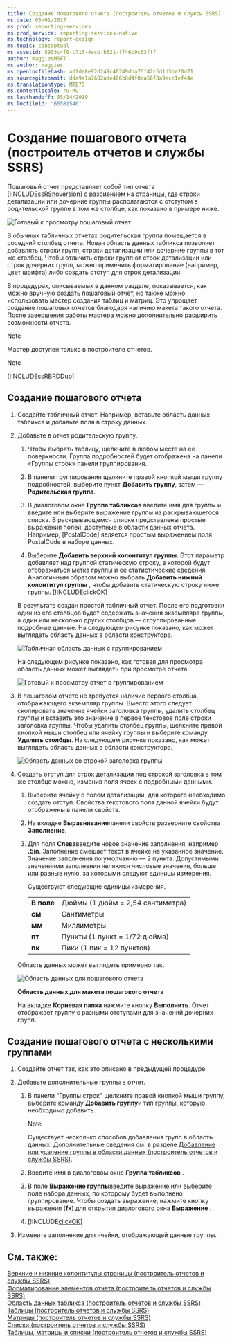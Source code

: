 ```yaml
---
title: Создание пошагового отчета (построитель отчетов и службы SSRS) | Документы Майкрософт
ms.date: 03/01/2017
ms.prod: reporting-services
ms.prod_service: reporting-services-native
ms.technology: report-design
ms.topic: conceptual
ms.assetid: 5933c4f0-c713-4ecb-b521-ff46c9c63fff
author: maggiesMSFT
ms.author: maggies
ms.openlocfilehash: adfde8e92d249c40749dba76f42c6d1d5ba20d71
ms.sourcegitcommit: dda9a1a7682ade466b8d4f0ca56f3a9ecc1ef44e
ms.translationtype: MTE75
ms.contentlocale: ru-RU
ms.lasthandoff: 05/14/2019
ms.locfileid: "65581540"
---
```

# <a name="create-a-stepped-report-report-builder-and-ssrs"></a>Создание пошагового отчета (построитель отчетов и службы SSRS)
Пошаговый отчет представляет собой тип отчета  [!INCLUDE[ssRSnoversion](../../includes/ssrsnoversion-md.md)] с разбиением на страницы, где строки детализации или дочерние группы располагаются с отступом в родительской группе в том же столбце, как показано в примере ниже.  
  
 ![Готовый к просмотру пошаговый отчет](../../reporting-services/report-design/media/steppedreportrendered.gif "Готовый к просмотру пошаговый отчет")  
  
 В обычных табличных отчетах родительская группа помещается в соседний столбец отчета. Новая область данных табликса позволяет добавлять строки групп, строки детализации или дочерние группы в тот же столбец. Чтобы отличить строки групп от строк детализации или строк дочерних групп, можно применить форматирование (например, цвет шрифта) либо создать отступ для строк детализации.  
  
 В процедурах, описываемых в данном разделе, показывается, как можно вручную создать пошаговый отчет, но также можно использовать мастер создания таблиц и матриц. Это упрощает создание пошаговых отчетов благодаря наличию макета такого отчета. После завершения работы мастера можно дополнительно расширить возможности отчета.  
  
> [!NOTE]  
>  Мастер доступен только в построителе отчетов.  
  
> [!NOTE]  
>  [!INCLUDE[ssRBRDDup](../../includes/ssrbrddup-md.md)]  
  
## <a name="to-create-a-stepped-report"></a>Создание пошагового отчета  
  
1.  Создайте табличный отчет. Например, вставьте область данных табликса и добавьте поля в строку данных.  
  
2.  Добавьте в отчет родительскую группу.  
  
    1.  Чтобы выбрать таблицу, щелкните в любом месте на ее поверхности. Группа подробностей будет отображена на панели «Группы строк» панели группирования.  
  
    2.  В панели группирования щелкните правой кнопкой мыши группу подробностей, выберите пункт **Добавить группу**, затем — **Родительская группа**.  
  
    3.  В диалоговом окне **Группа табликсов** введите имя для группы и введите или выберите выражение группы из раскрывающегося списка. В раскрывающемся списке представлены простые выражения полей, доступные в области данных отчета. Например, [PostalCode] является простым выражением поля PostalCode в наборе данных.  
  
    4.  Выберите **Добавить верхний колонтитул группы**. Этот параметр добавляет над группой статическую строку, в которой будут отображаться метка группы и ее статистические сведения. Аналогичным образом можно выбрать **Добавить нижний колонтитул группы** , чтобы добавить статическую строку ниже группы. [!INCLUDE[clickOK](../../includes/clickok-md.md)]  
  
     В результате создан простой табличный отчет. После его подготовки один из его столбцов будет содержать значения экземпляра группы, а один или несколько других столбцов — сгруппированные подробные данные. На следующем рисунке показано, как может выглядеть область данных в области конструктора.  
  
     ![Табличная область данных с группированием](../../reporting-services/report-design/media/tabledataregionwithgroup.gif "Табличная область данных с группированием")  
  
     На следующем рисунке показано, как готовая для просмотра область данных может выглядеть при просмотре отчета.  
  
     ![Готовый к просмотру отчет с группированием](../../reporting-services/report-design/media/tablereportrendered.gif "Готовый к просмотру отчет с группированием")  
  
3.  В пошаговом отчете не требуется наличие первого столбца, отображающего экземпляр группы. Вместо этого следует скопировать значение ячейки заголовка группы, удалить столбец группы и вставить это значение в первое текстовое поле строки заголовка группы. Чтобы удалить столбец группы, щелкните правой кнопкой мыши столбец или ячейку группы и выберите команду **Удалить столбцы**. На следующем рисунке показано, как может выглядеть область данных в области конструктора.  
  
     ![Область данных со строкой заголовка группы](../../reporting-services/report-design/media/tabledataregiongroupheader.gif "Область данных со строкой заголовка группы")  
  
4.  Создать отступ для строк детализации под строкой заголовка в том же столбце можно, изменив поля ячеек с подробными данными.  
  
    1.  Выберите ячейку с полем детализации, для которого необходимо создать отступ. Свойства текстового поля данной ячейки будут отображены в панели свойств.  
  
    2.  На вкладке **Выравнивание**панели свойств разверните свойства **Заполнение**.  
  
    3.  Для поля **Слева**введите новое значение заполнения, например **.5in**. Заполнение смещает текст в ячейке на указанное значение. Значение заполнения по умолчанию — 2 пункта. Допустимыми значениями заполнения являются числовые значения, больше или равные нулю, за которыми следуют единицы измерения.  
  
         Существуют следующие единицы измерения.  
  
        |||  
        |-|-|  
        |**В поле**|Дюймы (1 дюйм = 2,54 сантиметра)|  
        |**см**|Сантиметры|  
        |**мм**|Миллиметры|  
        |**пт**|Пункты (1 пункт = 1/72 дюйма)|  
        |**пк**|Пики (1 пик = 12 пунктов)|  
  
     Область данных может выглядеть примерно так.  
  
     ![Область данных для пошагового отчета](../../reporting-services/report-design/media/steppedreportdataregion.gif "Область данных для пошагового отчета")  
  
     **Область данных для макета пошагового отчета**  
  
     На вкладке **Корневая папка** нажмите кнопку **Выполнить**. Отчет отображает группу с разными отступами для значений дочерних групп.  
  
## <a name="to-create-a-stepped-report-with-multiple-groups"></a>Создание пошагового отчета с несколькими группами  
  
1.  Создайте отчет так, как это описано в предыдущей процедуре.  
  
2.  Добавьте дополнительные группы в отчет.  
  
    1.  В панели "Группы строк" щелкните правой кнопкой мыши группу, выберите команду **Добавить группу**и тип группы, которую необходимо добавить.  
  
        > [!NOTE]  
        >  Существует несколько способов добавления групп в область данных. Дополнительные сведения см. в разделе [Добавление или удаление группы в области данных (построитель отчетов и службы SSRS)](../../reporting-services/report-design/add-or-delete-a-group-in-a-data-region-report-builder-and-ssrs.md).  
  
    2.  Введите имя в диалоговом окне **Группа табликсов** .  
  
    3.  В поле **Выражение группы**введите выражение или выберите поле набора данных, по которому будет выполнено группирование. Чтобы создать выражение, нажмите кнопку выражения (**fx**) для открытия диалогового окна **Выражение** .  
  
    4.  [!INCLUDE[clickOK](../../includes/clickok-md.md)]  
  
3.  Измените заполнение для ячейки, отображающей данные группы.  
  
## <a name="see-also"></a>См. также:  
 [Верхние и нижние колонтитулы страницы (построитель отчетов и службы SSRS)](../../reporting-services/report-design/page-headers-and-footers-report-builder-and-ssrs.md)   
 [Форматирование элементов отчета (построитель отчетов и службы SSRS)](../../reporting-services/report-design/formatting-report-items-report-builder-and-ssrs.md)   
 [Область данных табликса (построитель отчетов и службы SSRS)](../../reporting-services/report-design/tablix-data-region-report-builder-and-ssrs.md)   
 [Таблицы &#40;построитель отчетов и службы SSRS&#41;](../../reporting-services/report-design/tables-report-builder-and-ssrs.md)   
 [Матрицы &#40;построитель отчетов и службы SSRS&#41;](../../reporting-services/report-design/create-a-matrix-report-builder-and-ssrs.md)   
 [Списки &#40;построитель отчетов и службы SSRS&#41;](../../reporting-services/report-design/create-invoices-and-forms-with-lists-report-builder-and-ssrs.md)   
 [Таблицы, матрицы и списки (построитель отчетов и службы SSRS)](../../reporting-services/report-design/tables-matrices-and-lists-report-builder-and-ssrs.md)  
  
  
